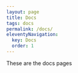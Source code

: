 ```yaml
---
layout: page
title: Docs
tags: docs
permalink: /docs/
eleventyNavigation:
  key: Docs
  order: 1
---
```


These are the docs pages
